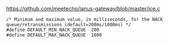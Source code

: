 
<https://github.com/meetecho/janus-gateway/blob/master/ice.c>

```
/* Minimum and maximum value, in milliseconds, for the NACK queue/retransmissions (default=200ms/1000ms) */
#define DEFAULT_MIN_NACK_QUEUE	200
#define DEFAULT_MAX_NACK_QUEUE	1000
```